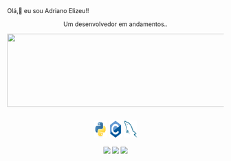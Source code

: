 
<div>
 Olá,👋 eu sou Adriano Elizeu!!
</div>
  
 <p align = 'center'> 
  Um desenvolvedor em andamentos..
 </p>

<p align = 'center'>
  <img height = "170em" width = "900" src = "https://github-readme-stats.vercel.app/api?username=adrianoelizeu&theme=midnight-purple&show_icons=true"/>
</p>

    
## <p align = 'center'> <img align="center" alt="adrianoelizeu-Python" height="40" width="30" src="https://raw.githubusercontent.com/devicons/devicon/master/icons/python/python-original.svg"> <img align="center" alt="adrianoelizeu-C" height="40" width="30" src="https://raw.githubusercontent.com/devicons/devicon/master/icons/c/c-original.svg"> <img align="center" alt="adrianoelizeu-mysql" height="40" width="30" src="https://raw.githubusercontent.com/devicons/devicon/master/icons/mysql/mysql-original.svg">
</p>

<p align = 'center'> 
<a href="https://www.instagram.com/adrianoelizeu/" target="_blank"><img src="https://img.shields.io/badge/-Instagram-%23E4405F?style=for-the-badge&logo=instagram&logoColor=white" target="_blank"></a> <a href="https://www.twitter.com/AdrianoElizeu?s=09/" target="_blank"><img src="https://img.shields.io/badge/Twitter-1DA1F2?style=for-the-badge&logo=twitter&logoColor=white" target="_blank"></a> <a href="https://www.linkedin.com/in/adriano-elizeu-2358a7195/" target="_blank"><img src="https://img.shields.io/badge/-LinkedIn-%230077B5?style=for-the-badge&logo=linkedin&logoColor=white" target="_blank"></a>
</p>

    
  
  
  



